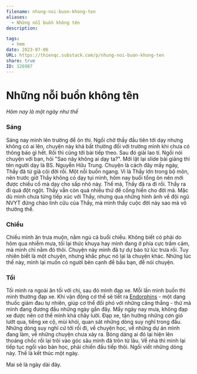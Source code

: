 ```yaml
---
filename: nhung-noi-buon-khong-ten
aliases:
  - Những nỗi buồn không tên
description: 

tags:
  - hmm
date: 2023-07-06
URL: https://thienqc.substack.com/p/nhung-noi-buon-khong-ten
share: true
ID: 126987
---
```

# Những nỗi buồn không tên
*Hôm nay là một ngày như thế*
### Sáng
Sáng nay mình lên trường để ôn thi. Ngồi chờ thầy đầu tiên tới dạy nhưng không có ai lên, chuyện này khá bất thường đối với trường mình khi chưa có thông báo gì hết. Rồi thì cũng tới bài tiếp theo. Sau đó giải lao tí. Ngồi nói chuyện với bạn, hỏi "Sao nãy không ai dạy ta?". Mới lật lại slide bài giảng thì tên người dạy là BS. Nguyễn Hữu Trung. Chuyện là cách đây mấy ngày, Thầy đã từ giã cõi đời rồi. Một nỗi buồn ngang. Vì là Thầy lớn trong bộ môn, nên trước giờ Thầy không có dạy tụi mình, hôm nay buổi tổng ôn nên mới được chiếu cố mà dạy cho sấp nhỏ này. Thế mà, Thầy đã ra đi rồi. Thầy ra đi quá đột ngột. Thầy vẫn còn quá nhiều thứ để cống hiến cho đời mà. Mặc dù mình chưa từng tiếp xúc với Thầy, nhưng qua những hình ảnh về đội ngũ NVYT đứng chào linh cữu của Thầy, mà mình thấy cuộc đời này sao mà vô thường thế.

### Chiều
Chiều mình ăn trưa muộn, nằm ngủ cả buổi chiều. Không biết có phải do hôm qua nhiễm mưa, tối lại thức khuya hay mình đang ở phía cực trầm cảm, mà mình chỉ nằm đó thôi. Chuyện này mình đã tự dự báo từ lúc trưa rồi. Tuy nhiên biết là một chuyện, nhưng khắc phục nó lại là chuyện khác. Những lúc thế này, mình lại muốn có người bên cạnh để bầu bạn, để nói chuyện.

### Tối
Tối mình ra ngoài ăn tối với chị, sau đó mình đạp xe. Mỗi lần mình buồn thì mình thường đạp xe. Khi vận động cơ thể sẽ tiết ra [Endorphins](./endorphins.md) - một dạng thuốc giảm đau tự nhiên, giúp cơ thể đối phó với những căng thẳng - thứ mà mình đang đương đầu những ngày gần đây. Mấy ngày nay mưa, không đạp xe được nên cơ thể mình khá chây lười. Đạp xe, tận hưởng những cơn gió lướt qua, tiếng xe cộ, mùi khói, quan sát những dòng suy nghĩ trong đầu. Những dòng suy nghĩ cứ tới rồi đi, về chuyện học, về những dự án mình đang làm, về những chuyện chưa xảy ra. Bóng dáng ai đó lại hiện lên thoáng chốc rồi lại trôi vào góc sâu mình đã trôn từ lâu.
Về nhà thì mình lại tiếp tục ngồi vào bàn học, phải chiến đấu tiếp thôi. Ngồi viết những dòng này. Thế là kết thúc một ngày.

Mai sẽ là ngày dài đây.
